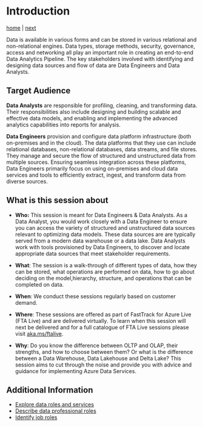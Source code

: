 # Introduction

[home](./introduction.md)  | [next](./typeofdata.md)

Data is available in various forms and can be stored in various relational and non-relational engines. Data types, storage methods, security, governance, access and networking all play an important role in creating an end-to-end Data Analytics Pipeline. The key stakeholders involved with identifying and designing data sources and flow of data are Data Engineers and Data Analysts.

## Target Audience

**Data Analysts** are responsible for profiling, cleaning, and transforming data. Their responsibilities also include designing and building scalable and effective data models, and enabling and implementing the advanced analytics capabilities into reports for analysis.

**Data Engineers** provision and configure data platform infrastructure (both on-premises and in the cloud). The data platforms that they use can include relational databases, non-relational databases, data streams, and file stores. They manage and secure the flow of structured and unstructured data from multiple sources. Ensuring seamless integration across these platforms, Data Engineers primarily focus on using on-premises and cloud data services and tools to efficiently extract, ingest, and transform data from diverse sources.

## What is this session about

* **Who:** This session is meant for Data Engineers & Data Analysts. As a Data Analyst, you would work closely with a Data Engineer to ensure you can access the variety of structured and unstructured data sources relevant to optimizing data models. These data sources are are typically served from a modern data warehouse or a data lake. Data Analysts work with tools provisioned by Data Engineers, to discover and locate appropriate data sources that meet stakeholder requirements.

* **What**: The session is a walk-through of different types of data, how they can be stored, what operations are performed on data, how to go about deciding on the model,hierarchy, structure, and operations that can be completed on data.

* **When**: We conduct these sessions regularly based on customer demand. 

* **Where**: These sessions are offered as part of FastTrack for Azure Live (FTA Live) and are delivered virtually. To learn when this session will next be delivered and for a full catalogue of FTA Live sessions please visit [aka.ms/ftalive](https://aka.ms/ftalive).

* **Why**: Do you know the difference between OLTP and OLAP, their strengths, and how to choose between them? Or what is the difference between a Data Warehouse, Data Lakehouse and Delta Lake? This session aims to cut through the noise and provide you with advice and guidance for implementing Azure Data Services.

## Additional Information
* [Explore data roles and services](https://learn.microsoft.com/training/modules/explore-roles-responsibilities-world-of-data/)
* [Describe data professional roles](https://learn.microsoft.com/training/modules/understand-data-roles-services-products/4-data-professionals)
* [Identify job roles](https://learn.microsoft.com/training/modules/data-engineering-processes/2-roles-and-responsibilities)